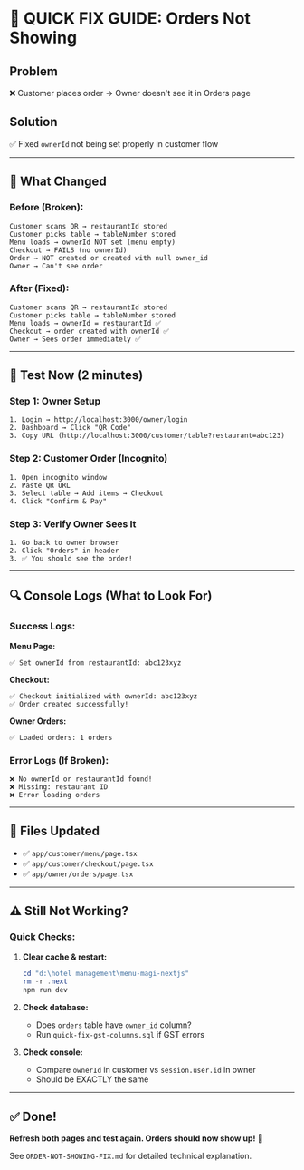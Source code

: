 # 🎯 QUICK FIX GUIDE: Orders Not Showing

## Problem
❌ Customer places order → Owner doesn't see it in Orders page

## Solution
✅ Fixed `ownerId` not being set properly in customer flow

---

## 🔄 What Changed

### Before (Broken):
```
Customer scans QR → restaurantId stored
Customer picks table → tableNumber stored  
Menu loads → ownerId NOT set (menu empty)
Checkout → FAILS (no ownerId)
Order → NOT created or created with null owner_id
Owner → Can't see order
```

### After (Fixed):
```
Customer scans QR → restaurantId stored
Customer picks table → tableNumber stored
Menu loads → ownerId = restaurantId ✅
Checkout → order created with ownerId ✅
Owner → Sees order immediately ✅
```

---

## 🧪 Test Now (2 minutes)

### Step 1: Owner Setup
```
1. Login → http://localhost:3000/owner/login
2. Dashboard → Click "QR Code"  
3. Copy URL (http://localhost:3000/customer/table?restaurant=abc123)
```

### Step 2: Customer Order (Incognito)
```
1. Open incognito window
2. Paste QR URL
3. Select table → Add items → Checkout
4. Click "Confirm & Pay"
```

### Step 3: Verify Owner Sees It
```
1. Go back to owner browser
2. Click "Orders" in header
3. ✅ You should see the order!
```

---

## 🔍 Console Logs (What to Look For)

### Success Logs:

**Menu Page:**
```
✅ Set ownerId from restaurantId: abc123xyz
```

**Checkout:**
```
✅ Checkout initialized with ownerId: abc123xyz
✅ Order created successfully!
```

**Owner Orders:**
```
✅ Loaded orders: 1 orders
```

### Error Logs (If Broken):

```
❌ No ownerId or restaurantId found!
❌ Missing: restaurant ID
❌ Error loading orders
```

---

## 📁 Files Updated

- ✅ `app/customer/menu/page.tsx`
- ✅ `app/customer/checkout/page.tsx`  
- ✅ `app/owner/orders/page.tsx`

---

## ⚠️ Still Not Working?

### Quick Checks:

1. **Clear cache & restart:**
   ```powershell
   cd "d:\hotel management\menu-magi-nextjs"
   rm -r .next
   npm run dev
   ```

2. **Check database:**
   - Does `orders` table have `owner_id` column?
   - Run `quick-fix-gst-columns.sql` if GST errors

3. **Check console:**
   - Compare `ownerId` in customer vs `session.user.id` in owner
   - Should be EXACTLY the same

---

## ✅ Done!

**Refresh both pages and test again. Orders should now show up!** 🎉

See `ORDER-NOT-SHOWING-FIX.md` for detailed technical explanation.
